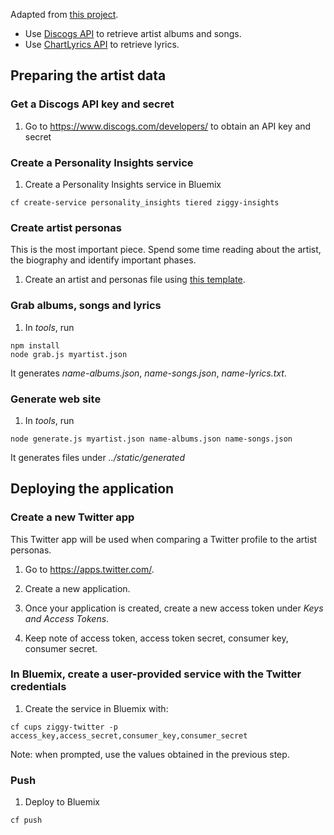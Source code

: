 Adapted from [this project](https://github.com/IBM-Bluemix/ziggy).

* Use [Discogs API](https://www.discogs.com/developers/) to retrieve artist albums and songs.
* Use [ChartLyrics API](http://www.chartlyrics.com/api.aspx) to retrieve lyrics.

## Preparing the artist data

### Get a Discogs API key and secret

1. Go to https://www.discogs.com/developers/ to obtain an API key and secret

### Create a Personality Insights service

1. Create a Personality Insights service in Bluemix

  ```
  cf create-service personality_insights tiered ziggy-insights
  ```

### Create artist personas

This is the most important piece. Spend some time reading about the artist,
the biography and identify important phases.

1. Create an artist and personas file using [this template](tools/artist-template.json).

### Grab albums, songs and lyrics

1. In *tools*, run

  ```
  npm install
  node grab.js myartist.json
  ```

  It generates *name-albums.json*, *name-songs.json*, *name-lyrics.txt*.

### Generate web site

1. In *tools*, run

  ```
  node generate.js myartist.json name-albums.json name-songs.json
  ```
  
  It generates files under *../static/generated*

## Deploying the application

### Create a new Twitter app

This Twitter app will be used when comparing a Twitter profile to the artist personas.

1. Go to https://apps.twitter.com/.

1. Create a new application.

1. Once your application is created, create a new access token under *Keys and Access Tokens*.

1. Keep note of access token, access token secret, consumer key, consumer secret.

### In Bluemix, create a user-provided service with the Twitter credentials

1. Create the service in Bluemix with:

  ```
  cf cups ziggy-twitter -p access_key,access_secret,consumer_key,consumer_secret
  ```

  Note: when prompted, use the values obtained in the previous step.
  
### Push

1. Deploy to Bluemix

  ```
  cf push
  ```